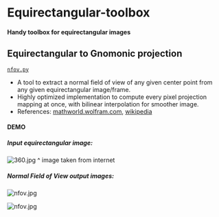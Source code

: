 # Equirectangular-toolbox
#### Handy toolbox for equirectangular images  

## Equirectangular to Gnomonic projection
[`nfov.py`](https://github.com/NitishMutha/equirectangular-toolbox/blob/master/nfov.py)
- A tool to extract a normal field of view of any given center point from any given equirectangular image/frame.
- Highly optimized implementation to compute every pixel projection mapping at once, with bilinear interpolation for smoother image.
- References: [mathworld.wolfram.com](http://mathworld.wolfram.com/GnomonicProjection.html), [wikipedia](https://en.wikipedia.org/wiki/Gnomonic_projection)

#### DEMO  
##### Input equirectangular image:
![360.jpg](https://github.com/NitishMutha/equirectangular-toolbox/blob/master/images/360.jpg "Equirectangular image")
^ image taken from internet

##### Normal Field of View output images:  
![nfov.jpg](https://github.com/NitishMutha/equirectangular-toolbox/blob/master/images/sample_nfov.jpg "Equirectangular image")  

![nfov.jpg](https://github.com/NitishMutha/equirectangular-toolbox/blob/master/images/sample_nfov2.jpg "Equirectangular image")

